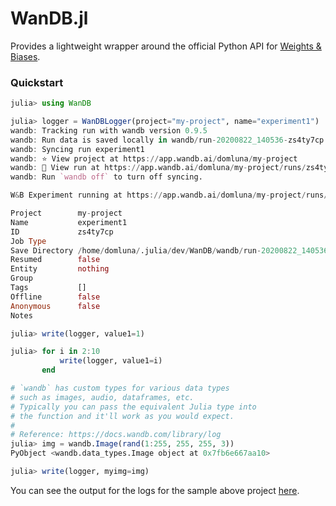 # WanDB.jl

Provides a lightweight wrapper around the official Python API for [Weights & Biases](https://www.wandb.com/).

### Quickstart

```julia
julia> using WanDB

julia> logger = WanDBLogger(project="my-project", name="experiment1")
wandb: Tracking run with wandb version 0.9.5
wandb: Run data is saved locally in wandb/run-20200822_140536-zs4ty7cp
wandb: Syncing run experiment1
wandb: ⭐️ View project at https://app.wandb.ai/domluna/my-project
wandb: 🚀 View run at https://app.wandb.ai/domluna/my-project/runs/zs4ty7cp
wandb: Run `wandb off` to turn off syncing.

W&B Experiment running at https://app.wandb.ai/domluna/my-project/runs/zs4ty7cp

Project        my-project
Name           experiment1
ID             zs4ty7cp
Job Type
Save Directory /home/domluna/.julia/dev/WanDB/wandb/run-20200822_140536-zs4ty7cp
Resumed        false
Entity         nothing
Group
Tags           []
Offline        false
Anonymous      false
Notes

julia> write(logger, value1=1)

julia> for i in 2:10
           write(logger, value1=i)
       end

# `wandb` has custom types for various data types
# such as images, audio, dataframes, etc.
# Typically you can pass the equivalent Julia type into 
# the function and it'll work as you would expect.
#
# Reference: https://docs.wandb.com/library/log
julia> img = wandb.Image(rand(1:255, 255, 255, 3))
PyObject <wandb.data_types.Image object at 0x7fb6e667aa10>

julia> write(logger, myimg=img)
```

You can see the output for the logs for the sample above project [here](https://app.wandb.ai/domluna/my-project?workspace=user-domluna).
